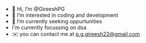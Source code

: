 - 👋 Hi, I’m @GireeshPG
- 👀 I’m interested in coding and development
- 🌱 I’m currently seeking oppurtunities
- I'm currently focussing on dsa
- ✉️ you can contact me at p.g.gireesh22@gmail.com
<!---
GireeshPG/GireeshPG is a ✨ special ✨ repository because its `README.md` (this file) appears on your GitHub profile.
You can click the Preview link to take a look at your changes.
--->
